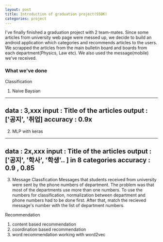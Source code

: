```yaml
---
layout: post
title: Introduction of graduation project(SSOK)
categories: project
--- 
```


I've finally finished a graduation project with 2 team-mates.
Since some articles from university web page were messed up, we decide to build an android application which categories and recommends articles to the users. 
We scrapped the articles from the main bulletin board and boards from each department(Physics, Law etc). 
We also used the message(mobile) we've received.
### What we've done
Classification 
1. Naive Baysian 
---
data : 3,xxx
input : Title of the articles 
output :  ['공지', '취업] 
accuracy : 0.9x
---

2. MLP with keras
---
data : 2x,xxx
input : Title of the articles 
output :  ['공지', '학사', '학생'.. ] in 8 categories
accuracy : 0.9 , 0.85
---

3. Message Classfication 
Messages that students received from university were sent by the phone numbers of department.
The problem was that most of the departments use more than one numbers. To use the numbers for classification, normalization between department and phone numbers had to be done first. After that, match the recieved message's number with the list of department numbers. 

Recommendation
1. content based recommendation
2. coordination based recommendation
3. word recommendation working with word2vec


